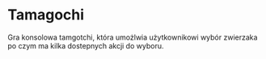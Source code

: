 # Tamagochi
Gra konsolowa tamgotchi, która umożlwia użytkownikowi wybór zwierzaka po
czym ma kilka dostepnych akcji do wyboru.
